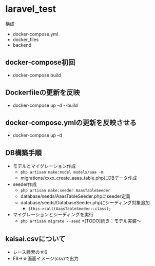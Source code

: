 # laravel_test

構成

* docker-compose.yml
* docker_files
* backend

## docker-compose初回

* docker-compose build
## Dockerfileの更新を反映

* docker-compose up -d --build

## docker-compose.ymlの更新を反映させる

* docker-compose up -d

## DB構築手順

* モデルとマイグレーション作成
    - `php artisan make:model models/aaa -m`
    - migrations/xxxx_create_aaas_table.phpにDBデータ作成
* seeder作成
    - `php artisan make:seeder AaasTableSeeder`
    - database/seeds/AaasTableSeeder.phpにseeder定義
    - database/seeds/DatabaseSeeder.phpにシーディング対象追加
        - `$this->call(AaasTableSeeder::class);`
* マイグレーションとシーディングを実行
    - `php artisan migrate --seed`
*[TODO]続き：モデル実装～

## kaisai.csvについて

* レース検索の☆6
* F8->☆画面イメージ(csv)で出力
